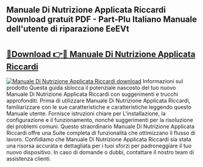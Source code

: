## Manuale Di Nutrizione Applicata Riccardi Download gratuit PDF - Part-PIu Italiano Manuale dell'utente di riparazione EeEVt

# <h2><a href="http://dfgezkr.blite.top/?on=Manuale+Di+Nutrizione+Applicata+Riccardi">🔗Download 👉🔴 Manuale Di Nutrizione Applicata Riccardi</a></h2>

[![Manuale Di Nutrizione Applicata Riccardi download](https://i.imgur.com/lujVjoI.png)](http://dfgezkr.blite.top/?on=Manuale+Di+Nutrizione+Applicata+Riccardi)
Informazioni sul prodotto Questa guida sblocca il potenziale nascosto del tuo nuovo Manuale Di Nutrizione Applicata Riccardi con suggerimenti e trucchi approfonditi. Prima di utilizzare Manuale Di Nutrizione Applicata Riccardi, familiarizzare con le sue caratteristiche e caratteristiche leggendo questo Manuale utente. Fornisce istruzioni chiare per L'installazione, la configurazione e il funzionamento, nonché suggerimenti per la risoluzione dei problemi comuni. Questo straordinario Manuale Di Nutrizione Applicata Riccardi offre una Suite completa di funzionalità che ottimizzano il flusso di lavoro. Confidiamo che Manuale Di Nutrizione Applicata Riccardi sia stata una risorsa accurata e dettagliata per i tuoi sforzi per padroneggiare il tuo nuovo dispositivo. In caso di domande o dubbi, contattare il nostro team di assistenza clienti.
